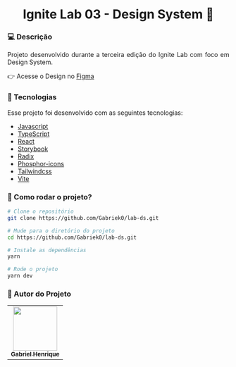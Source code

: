 <h1 align="center">Ignite Lab 03 - Design System 🎨</h1>

### 💻 Descrição 
<p align="justify">Projeto desenvolvido durante a terceira edição do Ignite Lab com foco em Design System.</p>

👉 Acesse o Design no [Figma](https://www.figma.com/file/HMfRDJktCuyPIHrpm0OWk1/Ignite-Lab?node-id=1%3A179)

### :nut_and_bolt: Tecnologias

Esse projeto foi desenvolvido com as seguintes tecnologias:

- [Javascript][javascript]
- [TypeScript][typescript]
- [React][reactjs]
- [Storybook][storybook]
- [Radix][radix]
- [Phosphor-icons][phosphor-icons]
- [Tailwindcss][tailwindcss]
- [Vite][vite]
  
[javascript]: https://developer.mozilla.org/pt-BR/docs/Web/JavaScript
[typescript]: https://www.typescriptlang.org/
[reactjs]: https://reactjs.org
[storybook]: https://storybook.js.org/
[radix]: https://www.radix-ui.com/docs/primitives/overview/introduction
[phosphor-icons]: https://phosphoricons.com/
[TailwindCSS]: https://tailwindcss.com/
[vite]: https://vitejs.dev/



### 🤔 Como rodar o projeto? 

```bash
# Clone o repositório
git clone https://github.com/Gabriek0/lab-ds.git

# Mude para o diretório do projeto
cd https://github.com/Gabriek0/lab-ds.git

# Instale as dependências
yarn

# Rode o projeto
yarn dev
```

### 🧑 Autor do Projeto

<table>
  <tr>
    <td align="center">
      <a href="https://github.com/Gabriek0">
        <img src='https://avatars.githubusercontent.com/u/89749843?v=4' width="100px;" alt=""/>
        <br />
          <sub>
            <b>Gabriel Henrique</b>
          </sub>
      </a>
    </td>

  </tr>
</table>




